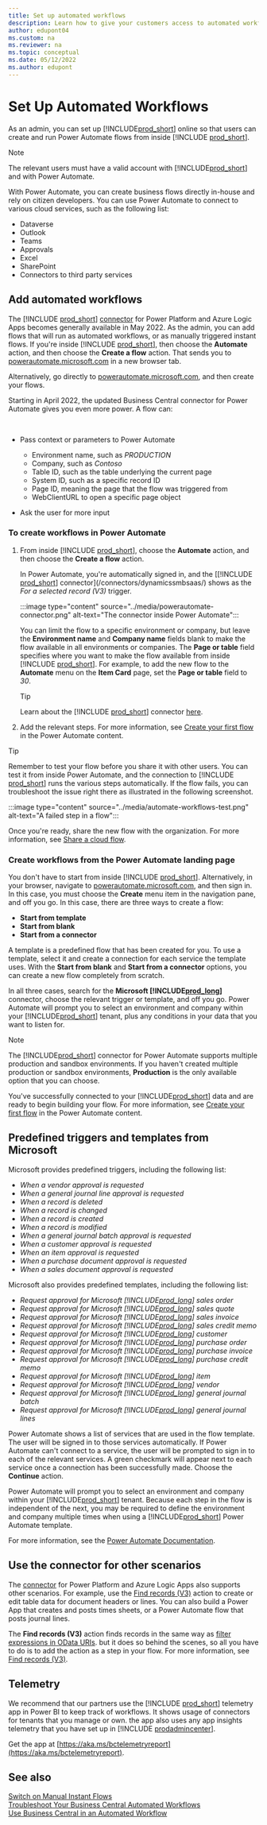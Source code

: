 ```yaml
---
title: Set up automated workflows
description: Learn how to give your customers access to automated workflows, so that they can run Power Automate flows from inside Business Central online.
author: edupont04
ms.custom: na
ms.reviewer: na
ms.topic: conceptual
ms.date: 05/12/2022
ms.author: edupont
---
```


# Set Up Automated Workflows

As an admin, you can set up [!INCLUDE[prod_short](../includes/prod_short.md)] online so that users can create and run Power Automate flows from inside [!INCLUDE [prod_short](../includes/prod_short.md)].  

> [!NOTE]  
> The relevant users must have a valid account with [!INCLUDE[prod_short](../includes/prod_short.md)] and with Power Automate.  

With Power Automate, you can create business flows directly in-house and rely on citizen developers​. You can use Power Automate to connect to various cloud services, such as the following list:​

- Dataverse  
- Outlook  
- Teams  
- Approvals  
- Excel  
- SharePoint  
- Connectors to third party services  

## Add automated workflows

The [!INCLUDE [prod_short](../includes/prod_short.md)] [connector](/connectors/dynamicssmbsaas/) for Power Platform and Azure Logic Apps becomes generally available in May 2022. As the admin, you can add flows that will run as automated workflows, or as manually triggered instant flows. If you're inside [!INCLUDE [prod_short](../includes/prod_short.md)], then choose the **Automate** action, and then choose the **Create a flow** action. That sends you to [powerautomate.microsoft.com](https://powerautomate.microsoft.com) in a new browser tab.  

Alternatively, go directly to [powerautomate.microsoft.com](https://powerautomate.microsoft.com), and then create your flows.  

Starting in April 2022, the updated Business Central connector for Power Automate​ gives you even more power. A flow can:

<!--- Filter to a specific page or table with the [Find records (V3)](/connectors/dynamicssmbsaas/#find-records-(v3)) action COPIED FROM RELEASE PLAN BUT PM SAYS IT'S NOT TRUE---> ​
- Pass context or parameters to Power Automate​  

  - Environment name, such as *PRODUCTION​*  
  - Company, such as *Contoso​*  
  - Table ID, such as the table underlying the current page​  
  - System ID, such as a specific record ID​  
  - Page ID, meaning the page that the flow was triggered from  
  - WebClientURL to open a specific page object
- Ask the user for more input  

### To create workflows in Power Automate

1. From inside [!INCLUDE [prod_short](../includes/prod_short.md)], choose the **Automate** action, and then choose the **Create a flow** action.  

    In Power Automate, you're automatically signed in, and the [[!INCLUDE [prod_short](../includes/prod_short.md)] connector](/connectors/dynamicssmbsaas/) shows as the *For a selected record (V3)* trigger.

    :::image type="content" source="../media/powerautomate-connector.png" alt-text="The connector inside Power Automate":::

    You can limit the flow to a specific environment or company, but leave the **Environment name** and **Company name** fields blank to make the flow available in all environments or companies. The **Page or table** field specifies where you want to make the flow available from inside [!INCLUDE [prod_short](../includes/prod_short.md)]. For example, to add the new flow to the **Automate** menu on the **Item Card** page, set the **Page or table** field to *30*.  

    > [!TIP]
    > Learn about the [!INCLUDE [prod_short](../includes/prod_short.md)] connector [here](/connectors/dynamicssmbsaas/).
2. Add the relevant steps. For more information, see [Create your first flow](/power-automate/getting-started) in the Power Automate content.  

> [!TIP]
> Remember to test your flow before you share it with other users. You can test it from inside Power Automate, and the connection to [!INCLUDE [prod_short](../includes/prod_short.md)] runs the various steps automatically. If the flow fails, you can troubleshoot the issue right there as illustrated in the following screenshot.

:::image type="content" source="../media/automate-workflows-test.png" alt-text="A failed step in a flow":::

Once you're ready, share the new flow with the organization. For more information, see [Share a cloud flow](/power-automate/create-team-flows).  

### Create workflows from the Power Automate landing page

You don't have to start from inside [!INCLUDE [prod_short](../includes/prod_short.md)]. Alternatively, in your browser, navigate to [powerautomate.microsoft.com](https://powerautomate.microsoft.com), and then sign in. In this case, you must choose the **Create** menu item in the navigation pane, and off you go. In this case, there are three ways to create a flow:

- **Start from template**  
- **Start from blank**  
- **Start from a connector**  

A template is a predefined flow that has been created for you. To use a template, select it and create a connection for each service the template uses. With the **Start from blank** and **Start from a connector** options, you can create a new flow completely from scratch.  

In all three cases, search for the **Microsoft [!INCLUDE[prod_long](../includes/prod_long.md)]** connector, choose the relevant trigger or template, and off you go. Power Automate will prompt you to select an environment and company within your [!INCLUDE[prod_short](../includes/prod_short.md)] tenant, plus any conditions in your data that you want to listen for.

> [!NOTE]
> The [!INCLUDE[prod_short](../includes/prod_short.md)] connector for Power Automate supports multiple production and sandbox environments. If you haven't created multiple production or sandbox environments, **Production** is the only available option that you can choose.  

You've successfully connected to your [!INCLUDE[prod_short](../includes/prod_short.md)] data and are ready to begin building your flow. For more information, see [Create your first flow](/power-automate/getting-started) in the Power Automate content.  

## Predefined triggers and templates from Microsoft

Microsoft provides predefined triggers, including the following list:  

- *When a vendor approval is requested*  
- *When a general journal line approval is requested*  
- *When a record is deleted*
- *When a record is changed*
- *When a record is created*
- *When a record is modified*
- *When a general journal batch approval is requested*  
- *When a customer approval is requested*
- *When an item approval is requested*
- *When a purchase document approval is requested*
- *When a sales document approval is requested*

Microsoft also provides predefined templates, including the following list:

- *Request approval for Microsoft [!INCLUDE[prod_long](../includes/prod_long.md)] sales order*
- *Request approval for Microsoft [!INCLUDE[prod_long](../includes/prod_long.md)] sales quote*
- *Request approval for Microsoft [!INCLUDE[prod_long](../includes/prod_long.md)] sales invoice*
- *Request approval for Microsoft [!INCLUDE[prod_long](../includes/prod_long.md)] sales credit memo*
- *Request approval for Microsoft [!INCLUDE[prod_long](../includes/prod_long.md)] customer*
- *Request approval for Microsoft [!INCLUDE[prod_long](../includes/prod_long.md)] purchase order*
- *Request approval for Microsoft [!INCLUDE[prod_long](../includes/prod_long.md)] purchase invoice*
- *Request approval for Microsoft [!INCLUDE[prod_long](../includes/prod_long.md)] purchase credit memo*  
- *Request approval for Microsoft [!INCLUDE[prod_long](../includes/prod_long.md)] item*
- *Request approval for Microsoft [!INCLUDE[prod_long](../includes/prod_long.md)] vendor*
- *Request approval for Microsoft [!INCLUDE[prod_long](../includes/prod_long.md)] general journal batch*  
- *Request approval for Microsoft [!INCLUDE[prod_long](../includes/prod_long.md)] general journal lines*

Power Automate shows a list of services that are used in the flow template. The user will be signed in to those services automatically. If Power Automate can't connect to a service, the user will be prompted to sign in to each of the relevant services. A green checkmark will appear next to each service once a connection has been successfully made. Choose the **Continue** action.

Power Automate will prompt you to select an environment and company within your [!INCLUDE[prod_short](../includes/prod_short.md)] tenant. Because each step in the flow is independent of the next, you may be required to define the environment and company multiple times when using a [!INCLUDE[prod_short](../includes/prod_short.md)] Power Automate template.

For more information, see the [Power Automate Documentation](/power-automate/getting-started).

## Use the connector for other scenarios

The [connector](/connectors/dynamicssmbsaas/) for Power Platform and Azure Logic Apps also supports other scenarios. For example, use the [Find records (V3)](/connectors/dynamicssmbsaas/#find-records-(v3)) action to create or edit table data for document headers or lines. You can also build a Power App that creates and posts times sheets, or a Power Automate flow that posts journal lines.  

The **Find records (V3)** action finds records in the same way as [filter expressions in OData URIs](../webservices/use-filter-expressions-in-odata-uris.md). but it does so behind the scenes, so all you have to do is to add the action as a step in your flow. For more information, see [Find records (V3)](/connectors/dynamicssmbsaas/#find-records-(v3)).  

## Telemetry

We recommend that our partners use the [!INCLUDE [prod_short](../includes/prod_short.md)] telemetry app in Power BI to keep track of workflows. It shows usage of connectors for tenants that you manage or own. the app also uses any app insights​ telemetry that​ you have set up in [!INCLUDE [prodadmincenter](../developer/includes/prodadmincenter.md)].  

Get the app at [https://aka.ms/bctelemetryreport](https://aka.ms/bctelemetryreport).  

## See also

[Switch on Manual Instant Flows](instant-flows.md)  
[Troubleshoot Your Business Central Automated Workflows](/dynamics365/business-central/across-flow-troubleshoot)  
[Use Business Central in an Automated Workflow](/dynamics365/business-central/across-how-use-financials-data-source-flow)<!--keep an eye out for redirects-->  
